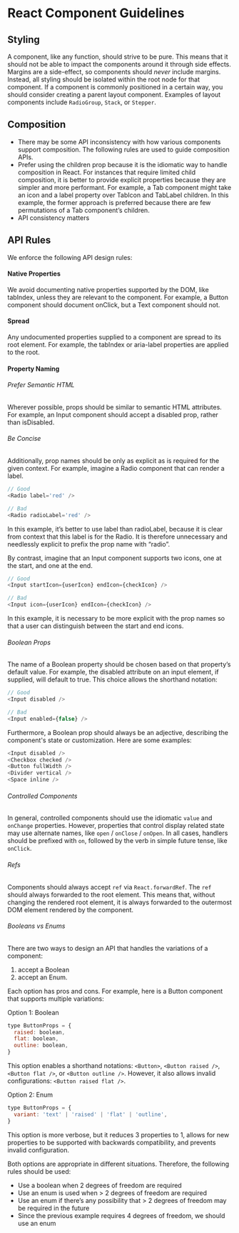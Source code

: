 # React Component Guidelines

## Styling

A component, like any function, should strive to be pure. This means that it should not be able to impact the components around it through side effects. Margins are a side-effect, so components should _never_ include margins. Instead, all styling should be isolated within the root node for that component. If a component is commonly positioned in a certain way, you should consider creating a parent layout component. Examples of layout components include `RadioGroup`, `Stack`, or `Stepper`.

## Composition

- There may be some API inconsistency with how various components support composition. The following rules are used to guide composition APIs.
- Prefer using the children prop because it is the idiomatic way to handle composition in React. For instances that require limited child composition, it is better to provide explicit properties because they are simpler and more performant. For example, a Tab component might take an icon and a label property over TabIcon and TabLabel children. In this example, the former approach is preferred because there are few permutations of a Tab component’s children.
- API consistency matters

## API Rules

We enforce the following API design rules:

#### Native Properties

We avoid documenting native properties supported by the DOM, like tabIndex, unless they are relevant to the component. For example, a Button component should document onClick, but a Text component should not.

#### Spread

Any undocumented properties supplied to a component are spread to its root element. For example, the tabIndex or aria-label properties are applied to the root.

#### Property Naming

###### Prefer Semantic HTML

Wherever possible, props should be similar to semantic HTML attributes. For example, an Input component should accept a disabled prop, rather than isDisabled.

###### Be Concise

Additionally, prop names should be only as explicit as is required for the given context. For example, imagine a Radio component that can render a label.

```javascript
// Good
<Radio label='red' />

// Bad
<Radio radioLabel='red' />
```

In this example, it’s better to use label than radioLabel, because it is clear from context that this label is for the Radio. It is therefore unnecessary and needlessly explicit to prefix the prop name with “radio”.

By contrast, imagine that an Input component supports two icons, one at the start, and one at the end.

```javascript
// Good
<Input startIcon={userIcon} endIcon={checkIcon} />

// Bad
<Input icon={userIcon} endIcon={checkIcon} />
```

In this example, it is necessary to be more explicit with the prop names so that a user can distinguish between the start and end icons.

###### Boolean Props

The name of a Boolean property should be chosen based on that property’s default value. For example, the disabled attribute on an input element, if supplied, will default to true. This choice allows the shorthand notation:

```javascript
// Good
<Input disabled />

// Bad
<Input enabled={false} />
```

Furthermore, a Boolean prop should always be an adjective, describing the component's state or customization. Here are some examples:

```javascript
<Input disabled />
<Checkbox checked />
<Button fullWidth />
<Divider vertical />
<Space inline />
```

###### Controlled Components

In general, controlled components should use the idiomatic `value` and `onChange` properties. However, properties that control display related state may use alternate names, like `open` / `onClose` / `onOpen`. In all cases, handlers should be prefixed with `on`, followed by the verb in simple future tense, like `onClick`.

###### Refs

Components should always accept `ref` via `React.forwardRef`. The `ref` should always forwarded to the root element. This means that, without changing the rendered root element, it is always forwarded to the outermost DOM element rendered by the component.

###### Booleans vs Enums

There are two ways to design an API that handles the variations of a component:

1. accept a Boolean
2. accept an Enum.

Each option has pros and cons. For example, here is a Button component that supports multiple variations:

Option 1: Boolean

```javascript
type ButtonProps = {
  raised: boolean,
  flat: boolean,
  outline: boolean,
}
```

This option enables a shorthand notations: `<Button>`, `<Button raised />`, `<Button flat />`, or `<Button outline />`. However, it also allows invalid configurations: `<Button raised flat />`.

Option 2: Enum

```javascript
type ButtonProps = {
  variant: 'text' | 'raised' | 'flat' | 'outline',
}
```

This option is more verbose, but it reduces 3 properties to 1, allows for new properties to be supported with backwards compatibility, and prevents invalid configuration.

Both options are appropriate in different situations. Therefore, the following rules should be used:

- Use a boolean when 2 degrees of freedom are required
- Use an enum is used when > 2 degrees of freedom are required
- Use an enum if there’s any possibility that > 2 degrees of freedom may be required in the future
- Since the previous example requires 4 degrees of freedom, we should use an enum
